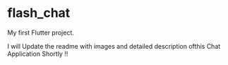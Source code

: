 # flash_chat

My first Flutter project.

I will Update the readme with images and detailed description ofthis Chat Application Shortly !!
